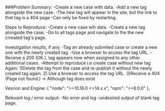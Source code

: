 ###Problem Summary: 
-Create a new case with data. 
-Add a new tag alongside the new case. 
-The new tag will appear in the site, but the link to that tag is a 404 page 
-Can only be fixed by restarting.

Steps to Reproduce: -Create a new case wih data. -Create a new tag alongside the case; -Go to all tags page and navigate to the the new crreated tag's page.

Investigation results, if any. -Tag an already submited case or create a new one with the newly created tag. -Use a browser to access the tag URL. -Receive a 200 (OK.), tag appears now when assigned to any other additional cases. -Attempt to reproduce i.e create case without new tag Again: 1)Delete the tag from the case and re-publish it without the newly created tag again. 2).Use a browser to access the tag URL. 3)Receive a 404 (Page not found.) -> Although tag does exist

Vesrion and Engine: { "node": ">=10.16.0 <=14.x.x", "npm": ">=6.0.0" },

Relevant log / error output: -No error and log -undesired output of blank tag page.
